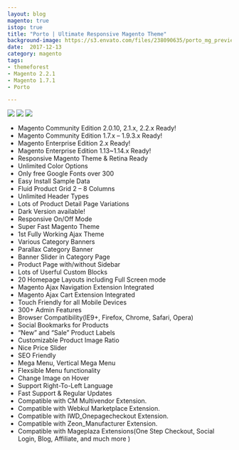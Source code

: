 ```yaml
---
layout: blog
magento: true
istop: true
title: "Porto | Ultimate Responsive Magento Theme"
background-image: https://s3.envato.com/files/238090635/porto_mg_preview.__large_preview.png
date:  2017-12-13
category: magento
tags:
- themeforest
- Magento 2.2.1
- Magento 1.7.1
- Porto

---
```

 
 ![](https://s3.envato.com/files/238090635/porto_mg_preview.__large_preview.png)
 ![](https://camo.envatousercontent.com/bfdd4747082918b8d2f6c7a04b8f5715e9b43271/687474703a2f2f7777772e6e6577736d617274776176652e6e65742f6465736372697074696f6e5f696d616765732f43796265722d53616c652e6a7067)
 ![](https://camo.envatousercontent.com/3e847728f29b5a3bf029a86f424d861a1aef831a/687474703a2f2f7777772e6e6577736d617274776176652e6e65742f6465736372697074696f6e5f696d616765732f706f72746f5f6d6167656e746f2f706f72746f5f6e65775f646573632e706e67)
+ Magento Community Edition 2.0.10, 2.1.x, 2.2.x Ready!
+ Magento Community Edition 1.7.x – 1.9.3.x Ready!
+ Magento Enterprise Edition 2.x Ready!
+ Magento Enterprise Edition 1.13~1.14.x Ready!
+ Responsive Magento Theme & Retina Ready
+ Unlimited Color Options
+ Only free Google Fonts over 300
+ Easy Install Sample Data
+ Fluid Product Grid 2 – 8 Columns
+ Unlimited Header Types
+ Lots of Product Detail Page Variations
+ Dark Version available!
+ Responsive On/Off Mode
+ Super Fast Magento Theme
+ 1st Fully Working Ajax Theme
+ Various Category Banners
+ Parallax Category Banner
+ Banner Slider in Category Page
+ Product Page with/without Sidebar
+ Lots of Userful Custom Blocks
+ 20 Homepage Layouts including Full Screen mode
+ Magento Ajax Navigation Extension Integrated
+ Magento Ajax Cart Extension Integrated
+ Touch Friendly for all Mobile Devices
+ 300+ Admin Features
+ Browser Compatibility(IE9+, Firefox, Chrome, Safari, Opera)
+ Social Bookmarks for Products
+ “New” and “Sale” Product Labels
+ Customizable Product Image Ratio
+ Nice Price Slider
+ SEO Friendly
+ Mega Menu, Vertical Mega Menu
+ Flexsible Menu functionality
+ Change Image on Hover
+ Support Right-To-Left Language
+ Fast Support & Regular Updates
+ Compatible with CM Multivendor Extension.
+ Compatible with Webkul Marketplace Extension.
+ Compatible with IWD_Onepagecheckout Extension.
+ Compatible with Zeon_Manufacturer Extension.
+ Compatible with Mageplaza Extensions(One Step Checkout, Social Login, Blog, Affiliate, and much more )
